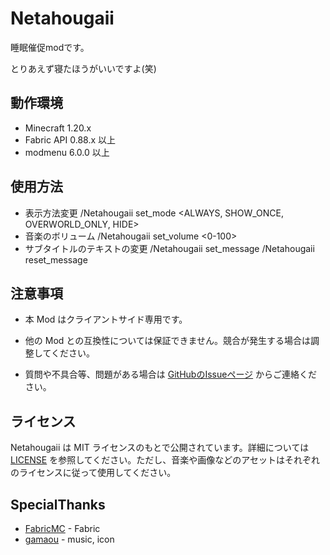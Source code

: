 # Netahougaii

睡眠催促modです。

とりあえず寝たほうがいいですよ(笑)


## 動作環境

- Minecraft 1.20.x
- Fabric API 0.88.x 以上
- modmenu 6.0.0 以上

## 使用方法

   - 表示方法変更
    /Netahougaii set_mode <ALWAYS, SHOW_ONCE, OVERWORLD_ONLY, HIDE>
   - 音楽のボリューム
    /Netahougaii set_volume <0-100>
   - サブタイトルのテキストの変更
    /Netahougaii set_message <hour> <message>
    /Netahougaii reset_message


## 注意事項

- 本 Mod はクライアントサイド専用です。
- 他の Mod との互換性については保証できません。競合が発生する場合は調整してください。

- 質問や不具合等、問題がある場合は [GitHubのIssueページ](https://github.com/5qlufz-1536/Netahougaii/issues) からご連絡ください。


## ライセンス

Netahougaii は MIT ライセンスのもとで公開されています。詳細については [LICENSE](https://github.com/5qlufz-1536/Netahougaii/blob/master/LICENSE) を参照してください。ただし、音楽や画像などのアセットはそれぞれのライセンスに従って使用してください。


## SpecialThanks

 - [FabricMC](https://github.com/FabricMC) - Fabric
 - [gamaou](https://x.com/Gama_ou) - music, icon
